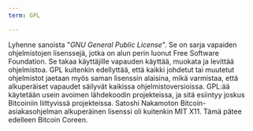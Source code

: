 ```yaml
---
term: GPL

---
```

Lyhenne sanoista "*GNU General Public License*". Se on sarja vapaiden ohjelmistojen lisenssejä, jotka on alun perin luonut Free Software Foundation. Se takaa käyttäjille vapauden käyttää, muokata ja levittää ohjelmistoa. GPL kuitenkin edellyttää, että kaikki johdetut tai muutetut ohjelmistot jaetaan myös saman lisenssin alaisina, mikä varmistaa, että alkuperäiset vapaudet säilyvät kaikissa ohjelmistoversioissa. GPL:ää käytetään usein avoimen lähdekoodin projekteissa, ja sitä esiintyy joskus Bitcoiniin liittyvissä projekteissa. Satoshi Nakamoton Bitcoin-asiakasohjelman alkuperäinen lisenssi oli kuitenkin MIT X11. Tämä pätee edelleen Bitcoin Coreen.